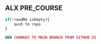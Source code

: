 ## ALX PRE_COURSE

```php
if(!readMe.isEmpty){
    push to repo
}

NEW CHANGES TO MAIN BRANCH FROM GITHUB UI
```

